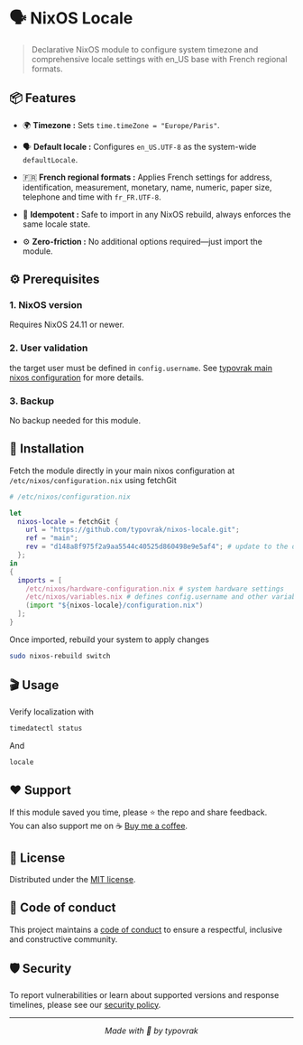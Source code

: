 # 🗣️ NixOS Locale

> Declarative NixOS module to configure system timezone and comprehensive locale settings with en_US base with French regional formats.

## 📦 Features

- 🌍 **Timezone :** Sets ```time.timeZone = "Europe/Paris"```.

- 🗣️ **Default locale :** Configures ```en_US.UTF-8``` as the system-wide ```defaultLocale```.

- 🇫🇷 **French regional formats :** Applies French settings for address, identification, measurement, monetary, name, numeric, paper size, telephone and time with ```fr_FR.UTF-8```.

- 🔄 **Idempotent :** Safe to import in any NixOS rebuild, always enforces the same locale state.

- ⚙️ **Zero-friction :** No additional options required—just import the module.

## ⚙️ Prerequisites

### 1. NixOS version
Requires NixOS 24.11 or newer.

### 2. User validation
the target user must be defined in ```config.username```. See [typovrak main nixos configuration](https://github.com/typovrak/nixos) for more details.

### 3. Backup
No backup needed for this module.

## 🚀 Installation
Fetch the module directly in your main nixos configuration at ```/etc/nixos/configuration.nix``` using fetchGit
```nix
# /etc/nixos/configuration.nix

let
  nixos-locale = fetchGit {
    url = "https://github.com/typovrak/nixos-locale.git";
    ref = "main";
    rev = "d148a8f975f2a9aa5544c40525d860498e9e5af4"; # update to the desired commit
  };
in
{
  imports = [
    /etc/nixos/hardware-configuration.nix # system hardware settings
    /etc/nixos/variables.nix # defines config.username and other variables, see https://github.com/typovrak/nixos for more details
    (import "${nixos-locale}/configuration.nix")
  ];
}
```

Once imported, rebuild your system to apply changes
```bash
sudo nixos-rebuild switch
```

## 🎬 Usage

Verify localization with
```bash
timedatectl status
```
And
```bash
locale
```

## ❤️ Support

If this module saved you time, please ⭐️ the repo and share feedback.  
You can also support me on ☕ [Buy me a coffee](https://www.buymeacoffee.com/typovrak).

## 📝 License

Distributed under the [MIT license](LICENSE.md).

## 📜 Code of conduct

This project maintains a [code of conduct](.github/CODE_OF_CONDUCT.md) to ensure a respectful, inclusive and constructive community.

## 🛡️ Security

To report vulnerabilities or learn about supported versions and response timelines, please see our [security policy](.github/SECURITY.md).

---

<p align="center"><i>Made with 💜 by typovrak</i></p>
